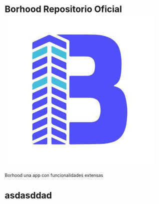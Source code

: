 # Borhood Repositorio Oficial ![Texto alternativo](Images/LOGO.png)

Borhood una app con funcionalidades extensas

# asdasddad
